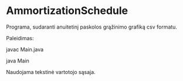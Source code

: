 # AmmortizationSchedule
Programa, sudaranti anuitetinį paskolos grąžinimo grafiką csv formatu. 

Paleidimas:

javac Main.java

java Main

Naudojama tekstinė vartotojo sąsaja.
